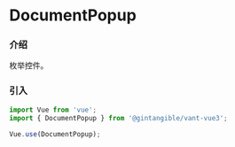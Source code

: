 # DocumentPopup

### 介绍

枚举控件。

### 引入

```js
import Vue from 'vue';
import { DocumentPopup } from '@gintangible/vant-vue3';

Vue.use(DocumentPopup);
```